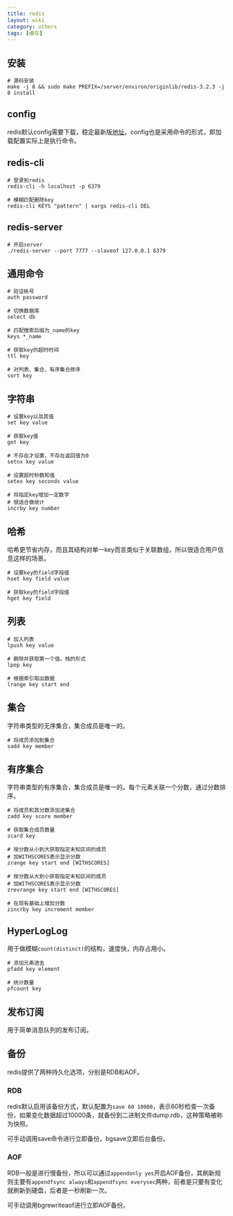 ```yaml
---
title: redis
layout: wiki
category: others
tags: [缓存]
---
```


## 安装

~~~Text
# 源码安装
make -j 8 && sudo make PREFIX=/server/environ/originlib/redis-3.2.3 -j 8 install
~~~

## config

redis默认config需要下载，稳定最新版[地址](http://download.redis.io/redis-stable/redis.conf)。config也是采用命令的形式，即加载配置实际上是执行命令。

## redis-cli

~~~Text
# 登录到redis
redis-cli -h localhost -p 6379

# 模糊匹配删除key
redis-cli KEYS "pattern" | xargs redis-cli DEL
~~~

## redis-server

~~~
# 开启server
./redis-server --port 7777 --slaveof 127.0.0.1 6379
~~~

## 通用命令

~~~
# 验证帐号
auth password

# 切换数据库
select db

# 匹配搜索后缀为_name的key
keys *_name

# 获取key的超时时间
ttl key

# 对列表、集合、有序集合排序
sort key
~~~

## 字符串

~~~
# 设置key以及其值
set key value

# 获取key值
get key

# 不存在才设置，不存在返回值为0
setnx key value

# 设置超时秒数和值
setex key seconds value

# 将指定key增加一定数字
# 很适合做统计
incrby key number
~~~

## 哈希

哈希更节省内存，而且其结构对单一key而言类似于关联数组，所以很适合用户信息这样的场景。

~~~
# 设置key的field字段值
hset key field value

# 获取key的field字段值
hget key field
~~~


## 列表

~~~
# 加入列表
lpush key value

# 删除并获取第一个值，栈的形式
lpop key

# 根据索引取出数据
lrange key start end
~~~

## 集合

字符串类型的无序集合，集合成员是唯一的。

~~~
# 将成员添加到集合
sadd key member
~~~

## 有序集合

字符串类型的有序集合，集合成员是唯一的。每个元素关联一个分数，通过分数排序。

~~~
# 将成员和其分数添加进集合
zadd key score member

# 获取集合成员数量
zcard key

# 按分数从小到大获取指定未知区间的成员
# 加WITHSCORES表示显示分数
zrange key start end [WITHSCORES]

# 按分数从大到小获取指定未知区间的成员
# 加WITHSCORES表示显示分数
zrevrange key start end [WITHSCORES]

# 在现有基础上增加分数
zincrby key increment member
~~~

## HyperLogLog

用于做模糊`count(distinct)`的结构，速度快，内存占用小。

~~~
# 添加元素进去
pfadd key element

# 统计数量
pfcount key
~~~

## 发布订阅

用于简单消息队列的发布订阅。

## 备份

redis提供了两种持久化选项，分别是RDB和AOF。

### RDB

redis默认启用该备份方式，默认配置为`save 60 10000`，表示60秒检查一次备份，如果变化数据超过10000条，就备份到二进制文件dump.rdb，这种策略被称为快照。

可手动调用save命令进行立即备份，bgsave立即后台备份。

### AOF

RDB一般是进行慢备份，所以可以通过`appendonly yes`开启AOF备份，其刷新规则主要有`appendfsync always`和`appendfsync everysec`两种，前者是只要有变化就刷新到硬盘，后者是一秒刷新一次。

可手动调用bgrewriteaof进行立即AOF备份。
